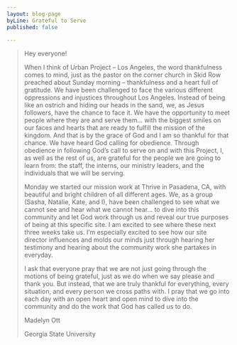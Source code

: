 ```yaml
---
layout: blog-page
byLine: Grateful to Serve
published: false

---
```

> Hey everyone!
>
> When I think of Urban Project – Los Angeles, the word thankfulness comes to mind, just as the pastor on the corner church in Skid Row preached about Sunday morning –  thankfulness and a heart full of gratitude. We have been challenged to face the various different oppressions and injustices throughout Los Angeles. Instead of being like an ostrich and hiding our heads in the sand, we, as Jesus followers, have the chance to face it. We have the opportunity to meet people where they are and serve them... with the biggest smiles on our faces and hearts that are ready to fulfill the mission of the kingdom. And that is by the grace of God and I am so thankful for that chance. We have heard God calling for obedience. Through obedience in following God’s call to serve on and with this Project, I, as well as the rest of us, are grateful for the people we are going to learn from: the staff, the interns, our ministry leaders, and the individuals that we will be serving.
>
>   
> Monday we started our mission work at Thrive in Pasadena, CA, with beautiful and bright children of all different ages. We, as a group (Sasha, Natalie, Kate, and I), have been challenged to see what we cannot see and hear what we cannot hear... to dive into this community and let God work through us and reveal our true purposes of being at this specific site. I am excited to see where these next three weeks take us. I’m especially excited to see how our site director influences and molds our minds just through hearing her testimony and hearing about the community work she partakes in everyday.
>
> I ask that everyone pray that we are not just going through the motions of being grateful, just as we do when we say please and thank you. But instead, that we are truly thankful for everything, every situation, and every person we cross paths with. I pray that we go into each day with an open heart and open mind to dive into the community and do the work that God has called us to do.
>
> Madelyn Ott
>
> Georgia State University